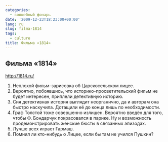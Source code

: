 ```yaml
---
categories:
  - волшебный фонарь
date: '2009-12-23T18:23:00+00:00'
lang: ru
slug: filma-1814
tags:
  - culture
title: Фильма «1814»
---
```



## Фильма «1814»

<http://1814.ru/>

1. Неплохой фильм-зарисовка об Царскосельском лицее.
2. Вероятно, побоявшись, что историко-просветительский фильм не будет интересен, приплели детективную историю.
3. Сия детективная история выглядит неорганично, да и авторам она быстро наскучила. Дотащили её до конца лишь по необходимости.
4. Граф Толстой тоже совершенно излишен. Вероятно введён для того, чтобы Ф. Бондарчук покрасовался в парике. Ну и возможность продемонстрировать женские бюсты в связанных эпизодах.
5. Лучше всех играет Гармаш.
6. Помнил ли кто-нибудь о Лицее, если бы там не учился Пушкин? 

